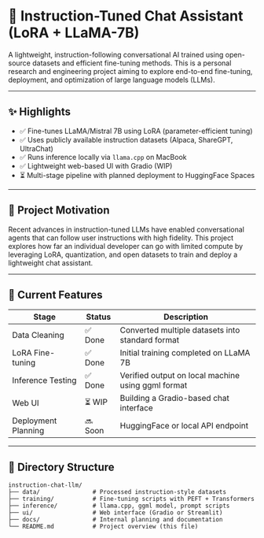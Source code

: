# 🧠 Instruction-Tuned Chat Assistant (LoRA + LLaMA-7B)

A lightweight, instruction-following conversational AI trained using open-source datasets and efficient fine-tuning methods. This is a personal research and engineering project aiming to explore end-to-end fine-tuning, deployment, and optimization of large language models (LLMs).

---

## ✨ Highlights

- ✅ Fine-tunes LLaMA/Mistral 7B using LoRA (parameter-efficient tuning)
- ✅ Uses publicly available instruction datasets (Alpaca, ShareGPT, UltraChat)
- ✅ Runs inference locally via `llama.cpp` on MacBook
- ✅ Lightweight web-based UI with Gradio (WIP)
- ⏳ Multi-stage pipeline with planned deployment to HuggingFace Spaces

---

## 🧠 Project Motivation

Recent advances in instruction-tuned LLMs have enabled conversational agents that can follow user instructions with high fidelity. This project explores how far an individual developer can go with limited compute by leveraging LoRA, quantization, and open datasets to train and deploy a lightweight chat assistant.

---

## 🧪 Current Features

| Stage               | Status | Description                                         |
|---------------------|--------|-----------------------------------------------------|
| Data Cleaning       | ✅ Done  | Converted multiple datasets into standard format     |
| LoRA Fine-tuning    | ✅ Done  | Initial training completed on LLaMA 7B               |
| Inference Testing   | ✅ Done  | Verified output on local machine using ggml format   |
| Web UI              | ⏳ WIP   | Building a Gradio-based chat interface               |
| Deployment Planning | 🔜 Soon | HuggingFace or local API endpoint                    |

---

## 📁 Directory Structure

```text
instruction-chat-llm/
├── data/               # Processed instruction-style datasets
├── training/           # Fine-tuning scripts with PEFT + Transformers
├── inference/          # llama.cpp, ggml model, prompt scripts
├── ui/                 # Web interface (Gradio or Streamlit)
├── docs/               # Internal planning and documentation
└── README.md           # Project overview (this file)
